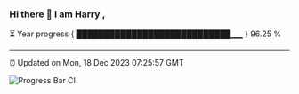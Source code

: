 ### Hi there 👋 I am Harry , 

⏳ Year progress { ████████████████████████████▁▁ } 96.25 %

---

⏰ Updated on Mon, 18 Dec 2023 07:25:57 GMT

![Progress Bar CI](https://github.com/duykhang68/duykhang68/workflows/Progress%20Bar%20CI/badge.svg)
